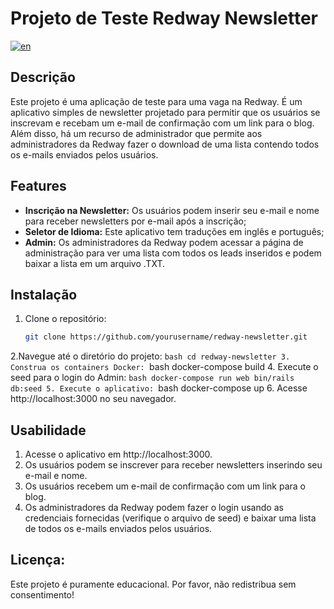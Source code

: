 # Projeto de Teste Redway Newsletter

[![en](https://img.shields.io/badge/lang-en-red.svg)](https://github.com/JordanBiego/redway_newsletter/blob/develop/README.md)

## Descrição

Este projeto é uma aplicação de teste para uma vaga na Redway. É um aplicativo simples de newsletter projetado para permitir que os usuários se inscrevam e recebam um e-mail de confirmação com um link para o blog. Além disso, há um recurso de administrador que permite aos administradores da Redway fazer o download de uma lista contendo todos os e-mails enviados pelos usuários.

## Features

- **Inscrição na Newsletter:** Os usuários podem inserir seu e-mail e nome para receber newsletters por e-mail após a inscrição;
- **Seletor de Idioma:** Este aplicativo tem traduções em inglês e português;
- **Admin:** Os administradores da Redway podem acessar a página de administração para ver uma lista com todos os leads inseridos e podem baixar a lista em um arquivo .TXT.

## Instalação

1. Clone o repositório:
   ```bash
   git clone https://github.com/yourusername/redway-newsletter.git
2.Navegue até o diretório do projeto:
    ```bash
    cd redway-newsletter
3. Construa os containers Docker:
    ```bash
      docker-compose build
4. Execute o seed para o login do Admin:
     ```bash
     docker-compose run web bin/rails db:seed
5. Execute o aplicativo:
     ```bash
     docker-compose up
6. Acesse http://localhost:3000 no seu navegador.

## Usabilidade

1. Acesse o aplicativo em http://localhost:3000.
2. Os usuários podem se inscrever para receber newsletters inserindo seu e-mail e nome.
3. Os usuários recebem um e-mail de confirmação com um link para o blog.
4. Os administradores da Redway podem fazer o login usando as credenciais fornecidas (verifique o arquivo de seed) e baixar uma lista de todos os e-mails enviados pelos usuários.

## Licença:

Este projeto é puramente educacional. Por favor, não redistribua sem consentimento!

